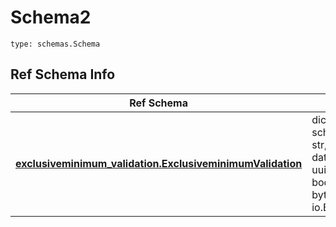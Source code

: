 # Schema2
```
type: schemas.Schema
```

## Ref Schema Info
Ref Schema | Input Type | Output Type
---------- | ---------- | -----------
[**exclusiveminimum_validation.ExclusiveminimumValidation**](../../../../../../../../../components/schema/exclusiveminimum_validation.md) | dict, schemas.immutabledict, str, datetime.date, datetime.datetime, uuid.UUID, int, float, bool, None, list, tuple, bytes, io.FileIO, io.BufferedReader | schemas.immutabledict, str, float, int, bool, None, tuple, bytes, io.FileIO

